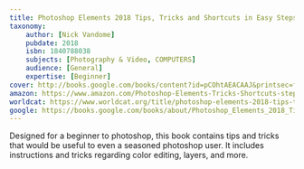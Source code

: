 ```yaml
---
title: Photoshop Elements 2018 Tips, Tricks and Shortcuts in Easy Steps
taxonomy:
	author: [Nick Vandome]
	pubdate: 2018
	isbn: 1840788038
	subjects: [Photography & Video, COMPUTERS]
	audience: [General]
	expertise: [Beginner]
cover: http://books.google.com/books/content?id=pCOhtAEACAAJ&printsec=frontcover&img=1&zoom=1&source=gbs_api
amazon: https://www.amazon.com/Photoshop-Elements-Tricks-Shortcuts-steps/dp/1840788038/ref=sr_1_1?keywords=Photoshop+Elements+2018+Tips%2C+Tricks+%26+Shortcuts+in+Easy+Steps&qid=1571082055&sr=8-1
worldcat: https://www.worldcat.org/title/photoshop-elements-2018-tips-tricks-shortcuts-for-windows-and-mac/oclc/1035516524&referer=brief_results
google: https://books.google.com/books/about/Photoshop_Elements_2018_Tips_Tricks_and.html?hl=&id=pCOhtAEACAAJ
---
```

Designed for a beginner to photoshop, this book contains tips and tricks that would be useful to even a seasoned photoshop user.  It includes instructions and tricks regarding color editing, layers, and more.